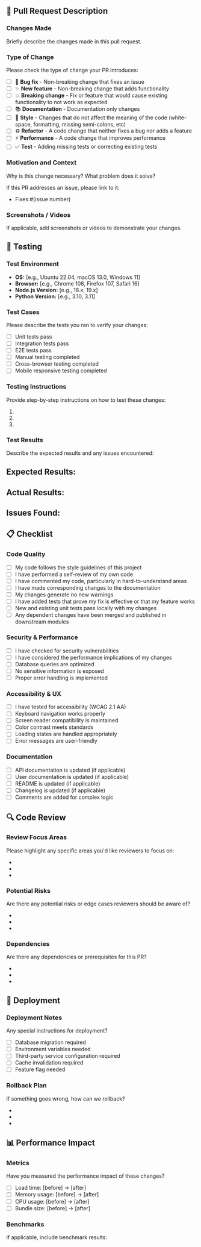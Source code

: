 ## 📝 Pull Request Description

### Changes Made
Briefly describe the changes made in this pull request.

### Type of Change
Please check the type of change your PR introduces:

- [ ] 🐛 **Bug fix** - Non-breaking change that fixes an issue
- [ ] ✨ **New feature** - Non-breaking change that adds functionality
- [ ] 💥 **Breaking change** - Fix or feature that would cause existing functionality to not work as expected
- [ ] 📚 **Documentation** - Documentation only changes
- [ ] 🎨 **Style** - Changes that do not affect the meaning of the code (white-space, formatting, missing semi-colons, etc)
- [ ] ♻️ **Refactor** - A code change that neither fixes a bug nor adds a feature
- [ ] ⚡ **Performance** - A code change that improves performance
- [ ] ✅ **Test** - Adding missing tests or correcting existing tests

### Motivation and Context
Why is this change necessary? What problem does it solve?

If this PR addresses an issue, please link to it:
- Fixes #(issue number)

### Screenshots / Videos
If applicable, add screenshots or videos to demonstrate your changes.

## 🧪 Testing

### Test Environment
- **OS:** [e.g., Ubuntu 22.04, macOS 13.0, Windows 11]
- **Browser:** [e.g., Chrome 108, Firefox 107, Safari 16]
- **Node.js Version:** [e.g., 18.x, 19.x]
- **Python Version:** [e.g., 3.10, 3.11]

### Test Cases
Please describe the tests you ran to verify your changes:

- [ ] Unit tests pass
- [ ] Integration tests pass
- [ ] E2E tests pass
- [ ] Manual testing completed
- [ ] Cross-browser testing completed
- [ ] Mobile responsive testing completed

### Testing Instructions
Provide step-by-step instructions on how to test these changes:

1. 
2. 
3. 

### Test Results
Describe the expected results and any issues encountered:

**Expected Results:**
- 

**Actual Results:**
- 

**Issues Found:**
- 

## 📋 Checklist

### Code Quality
- [ ] My code follows the style guidelines of this project
- [ ] I have performed a self-review of my own code
- [ ] I have commented my code, particularly in hard-to-understand areas
- [ ] I have made corresponding changes to the documentation
- [ ] My changes generate no new warnings
- [ ] I have added tests that prove my fix is effective or that my feature works
- [ ] New and existing unit tests pass locally with my changes
- [ ] Any dependent changes have been merged and published in downstream modules

### Security & Performance
- [ ] I have checked for security vulnerabilities
- [ ] I have considered the performance implications of my changes
- [ ] Database queries are optimized
- [ ] No sensitive information is exposed
- [ ] Proper error handling is implemented

### Accessibility & UX
- [ ] I have tested for accessibility (WCAG 2.1 AA)
- [ ] Keyboard navigation works properly
- [ ] Screen reader compatibility is maintained
- [ ] Color contrast meets standards
- [ ] Loading states are handled appropriately
- [ ] Error messages are user-friendly

### Documentation
- [ ] API documentation is updated (if applicable)
- [ ] User documentation is updated (if applicable)
- [ ] README is updated (if applicable)
- [ ] Changelog is updated (if applicable)
- [ ] Comments are added for complex logic

## 🔍 Code Review

### Review Focus Areas
Please highlight any specific areas you'd like reviewers to focus on:

- 
- 
- 

### Potential Risks
Are there any potential risks or edge cases reviewers should be aware of?

- 
- 
- 

### Dependencies
Are there any dependencies or prerequisites for this PR?

- 
- 
- 

## 🚀 Deployment

### Deployment Notes
Any special instructions for deployment?

- [ ] Database migration required
- [ ] Environment variables needed
- [ ] Third-party service configuration required
- [ ] Cache invalidation required
- [ ] Feature flag needed

### Rollback Plan
If something goes wrong, how can we rollback?

- 
- 
- 

## 📊 Performance Impact

### Metrics
Have you measured the performance impact of these changes?

- [ ] Load time: [before] → [after]
- [ ] Memory usage: [before] → [after]
- [ ] CPU usage: [before] → [after]
- [ ] Bundle size: [before] → [after]

### Benchmarks
If applicable, include benchmark results:
